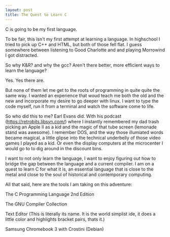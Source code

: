 ```yaml
---
layout: post
title: The Quest to Learn C
---
```


C is going to be my first language. 

To be fair, this isn't my first attempt at learning a language. In highschool I tried to pick up C++ and HTML, but both of those fell flat. I guess somewhere between listening to Good Charlotte and and playing Morrowind I got distracted. 

So why K&R? and why the gcc? Aren't there better, more efficient ways to learn the language?

Yes. Yes there are.

But none of them let me get to the roots of programming in quite quite the same way. I wanted an experience that woud teach me both the old and the new and incorporate my desire to go deeper with linux. I want to type the code myself, run it from a terminal and watch the software come to life. 

So who did this to me? Earl Evans did. With his podcast (https://retrobits.libsyn.com/) where I instantly remembered my dad trash picking an Apple II as a kid and the magic of that tube screen (lemonade stand was awesome). I remember DOS, and the way those illumiated words became magical, a little glipse into the technical underbelly of those video games I played as a kid. Or even the display computers at the microcenter I would go to to dig around in the discount bins. 

I want to not only learn the language, I want to enjoy figuring out how to bridge the gap between the language and a current compiler. I am on a quest to learn C for what it is, an essential language that is close to the metal and close to the soul of historical and contemporary computing.



All that said, here are the tools I am taking on this adventure:

The C Programming Language 2nd Edition

The GNU Compiler Collection

Text Editor (This is literally its name. It is the world simplist ide, it does a little color and highlights bracket pairs, thats it.)

Samsung Chromebook 3 with Crostini (Debian)

